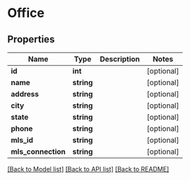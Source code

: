 # Office

## Properties
Name | Type | Description | Notes
------------ | ------------- | ------------- | -------------
**id** | **int** |  | [optional] 
**name** | **string** |  | [optional] 
**address** | **string** |  | [optional] 
**city** | **string** |  | [optional] 
**state** | **string** |  | [optional] 
**phone** | **string** |  | [optional] 
**mls_id** | **string** |  | [optional] 
**mls_connection** | **string** |  | [optional] 

[[Back to Model list]](../README.md#documentation-for-models) [[Back to API list]](../README.md#documentation-for-api-endpoints) [[Back to README]](../README.md)

